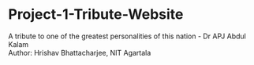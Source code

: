 # Project-1-Tribute-Website
A tribute to one of the greatest personalities of this nation - Dr APJ Abdul Kalam
<br>
Author: Hrishav Bhattacharjee, NIT Agartala
